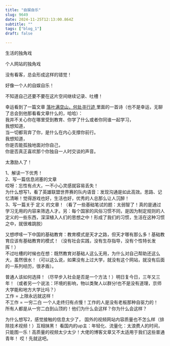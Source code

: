 ```yaml
--- 
title: "自娱自乐" 
slug: 9649
date: 2024-11-25T12:13:00.864Z 
subtitle: "" 
tags: ["blog_1"] 
draft: false

--- 
```



生活的独角戏

个人网站的独角戏

没有看客，总会形成这样的错觉！

好像一个人的自娱自乐！

不知道自己还要不要在这片空间继续记录、吐槽！




幸运看到了一篇文章 [落叶满空山，何处寻行迹 ](https://yihui.org/cn/2020/07/find-li/)里面的一首诗（也不是幸运，无聊了总会到他那看看文章什么的，哈哈）：   
我并不关心你在哪里受到教育、你学了什么或者你同谁一起学习，  
我想知道，  
当一切都背弃了你，是什么在内心支撑你前行。  
我想知道，  
你是否能孤独地面对你自己，  
你是否真正喜欢那个你独自一人时交谈的声音。  


太激励人了！  


1、解读一下优秀！  
2、写一篇信息闭塞的文章  
哎呀：忘性有点大，一不小心灵感就容易丢失！  
为什么想写1，看了英雄联盟世界赛的队内语音：发现沟通是如此高效。思路、记忆清晰！觉得游戏也好，生活也好，优秀的人总那么让人沉醉！  
3、写一篇关于 定义 的文章！（看了一些基础笔试的题：太弱智了！真的是通过学习无用的内容来筛选人才。另：每个国家的风俗习惯不同，是因为制定规则的人定义的一些东西，深深植入人们的思想之中！形成了我们的习惯，生活在这种习惯之中，就很难跳脱）

又想啰嗦一下中国的基础教育：教育模式是天才之路，但天才哪有那么多！基础教育应该有基础教育的模式！（没有社会实践，没有生存指导，没有个性特长发挥！）  
不过吐槽的时候也在想：既然教育对基础人这么无用，为什么对自己帮助还这么大，虽然很水！（可以这么说，如果没有上过大学，就没有这个网站，就没有后面的一系列经历，很矛盾）。  

普通人该如何选择！（尽早步入社会是否是一个方法！）明日复今日，三年又三年！（或者另一个说法：环境的影响，物以类聚人以群分!也不是没有道理，京师大学能和地方大学比吗？）  
工作 = 上限永远就这样！  
不工作 = 一穷二白    一个人走终归有点慢！工作的人是没有老板那种自驱力的！  
所有人都是从一穷二白到山顶的！他们为什么会这样？你为什么会这样？  


为什么想写2，感觉接触的信息太少了， 国外的视频网站内容质量也不怎么样（排除技术视频！）互相抹黑！
看国内的up主：年轻化、流量化：太浪费人的时间，只能图一乐！高质量的视频太少太少！大佬的博客文章又不太适用于我们这些普通青年！ 哎！先就这吧。














